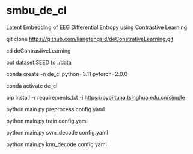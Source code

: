 # smbu_de_cl
Latent Embedding of EEG Differential Entropy using Contrastive Learning

git clone https://github.com/liangfengsid/deConstrativeLearning.git

cd deContrastiveLearning

put dataset [SEED](https://bcmi.sjtu.edu.cn/~seed/seed.html) to ./data

conda create -n de_cl python=3.11 pytorch=2.0.0

conda activate de_cl

pip install -r requirements.txt -i https://pypi.tuna.tsinghua.edu.cn/simple

python main.py preprocess config.yaml

python main.py train config.yaml

python main.py svm_decode config.yaml

python main.py knn_decode config.yaml
